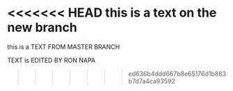 <<<<<<< HEAD
this is a text on the new branch
=======
this is a TEXT FROM MASTER BRANCH

TEXT is EDITED BY RON NAPA
>>>>>>> ed636b4ddd667b8e65176d1b883b7d7a4ca93592
